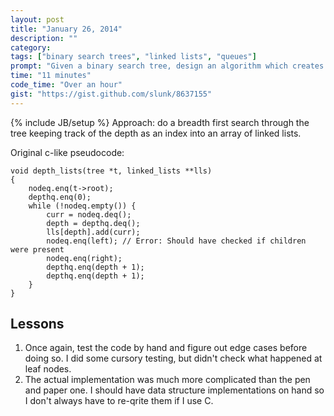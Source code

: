 ```yaml
---
layout: post
title: "January 26, 2014"
description: ""
category: 
tags: ["binary search trees", "linked lists", "queues"]
prompt: "Given a binary search tree, design an algorithm which creates a linked list of all the nodes at each depth (i.e., if you have a tree with depth D, you’ll have D linked lists)."
time: "11 minutes"
code_time: "Over an hour"
gist: "https://gist.github.com/slunk/8637155"
---
```

{% include JB/setup %}
Approach: do a breadth first search through the tree keeping track of the depth as an index into an array of linked lists.

Original c-like pseudocode:

    void depth_lists(tree *t, linked_lists **lls)
    {
        nodeq.enq(t->root);
        depthq.enq(0);
        while (!nodeq.empty()) {
            curr = nodeq.deq();
            depth = depthq.deq();
            lls[depth].add(curr);
            nodeq.enq(left); // Error: Should have checked if children were present
            nodeq.enq(right);
            depthq.enq(depth + 1);
            depthq.enq(depth + 1);
        }
    }

## Lessons

1. Once again, test the code by hand and figure out edge cases before doing so. I did some cursory testing, but didn't check what happened at leaf nodes.
2. The actual implementation was much more complicated than the pen and paper one. I should have data structure implementations on hand so I don't always have to re-qrite them if I use C.
